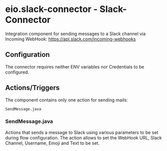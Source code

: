 # eio.slack-connector - Slack-Connector

Integration component for sending messages to a Slack channel via Incoming WebHook: https://api.slack.com/incoming-webhooks

## Configuration

The connector requires neither ENV variables nor Credentials to be configured.


## Actions/Triggers

The component contains only one action for sending mails:
```shell
SendMessage.java
```

### SendMessage.java

Actions that sends a message to Slack using various parameters to be set during flow configuration. The action allows to set the WebHook URL, Slack Channel, Username, Emoji and Text to be set.
